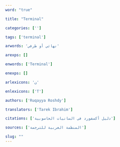 ```yaml
---
word: "true"

title: "Terminal"

categories: ['']

tags: ['terminal']

arwords: 'نهائي أو طرفي'

arexps: []

enwords: ['Terminal']

enexps: []

arlexicons: 'ن'

enlexicons: ['T']

authors: ['Ruqayya Roshdy']

translators: ['Tarek Ibrahim']

citations: ['دليل أكسفورد في السانيات الحاسوبية']

sources: ['المنظمة العربية للترجمة']

slug: ""
---
```

